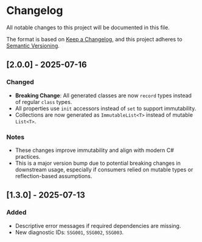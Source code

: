 # Changelog

All notable changes to this project will be documented in this file.

The format is based on [Keep a Changelog](https://keepachangelog.com/en/1.0.0/),
and this project adheres to [Semantic Versioning](https://semver.org/spec/v2.0.0.html).

## [2.0.0] - 2025-07-16
### Changed
- **Breaking Change**: All generated classes are now `record` types instead of regular `class` types.
- All properties use `init` accessors instead of `set` to support immutability.
- Collections are now generated as `ImmutableList<T>` instead of mutable `List<T>`.

### Notes
- These changes improve immutability and align with modern C# practices.
- This is a major version bump due to potential breaking changes in downstream usage, especially if consumers relied on mutable types or reflection-based assumptions.

## [1.3.0] - 2025-07-13
### Added
- Descriptive error messages if required dependencies are missing.
- New diagnostic IDs: `SSG001`, `SSG002`, `SSG003`.


